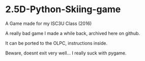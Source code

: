 # 2.5D-Python-Skiing-game
A Game made for my ISC3U Class (2016) 

A really bad game I made a while back, archived here on github.

It can be ported to the OLPC, instructions inside.

Beware, doesnt exit very well... I really suck with pygame.
